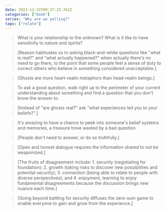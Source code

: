 ```yaml
---
date: 2023-12-31T09:27:23.761Z
categories: ["book"]
series: "Why are we yelling?"
tags: ["relate"]
---
```

> What is your relationship to the unknown? What is it like to have sensitivity to nature and spirits?

> [Reason habituates us to asking black-and-white questions like "what is real?" and "what actually happened?" when actually there's no need to go there, to the point that some people feel a sense of duty to correct others who believe in something considered unacceptable.]

> [Ghosts are more heart-realm metaphors than head-realm beings.]

> To ask a good question, walk right up to the perimeter of your current understanding about something and find a question that you don't know the answer to.

> [Instead of "are ghosts real?" ask "what experiences led you to your beliefs?".]

> It's amazing to have a chance to peek into someone's belief systems and memories, a treasure trove wasted by a bad question.

> [People don't need to answer, or do so truthfully.]

> [Open and honest dialogue requires the information shared to not be weaponized.]

> [The fruits of disagreement include: 1. security (negotiating for foundation); 2. growth (taking risks to discover new possibilities and potential security); 3. connection (being able to relate to people with diverse perspectives); and 4. enjoyment, learning to enjoy fundamental disagreements because the discussion brings new nuance each time.]

> [Going beyond battling for security diffuses the zero-sum game to enable everyone to gain and grow from the experience.]
